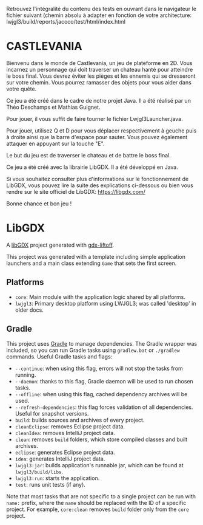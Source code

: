 Retrouvez l'intégralité du contenu des tests en ouvrant dans le navigateur le fichier suivant (chemin absolu à adapter en fonction de votre architecture:
lwjgl3/build/reports/jacoco/test/html/index.html


# CASTLEVANIA

Bienvenu dans le monde de Castlevania, un jeu de plateforme en 2D. Vous incarnez un personnage qui doit traverser un chateau hanté pour atteindre le boss final. Vous devrez éviter les pièges et les ennemis qui se dresseront sur votre chemin. Vous pourrez ramasser des objets pour vous aider dans votre quête.

Ce jeu a été créé dans le cadre de notre projet Java. Il a été réalisé par un Théo Deschamps et Mathias Guignet.

Pour jouer, il vous suffit de faire tourner le fichier Lwjgl3Launcher.java.

Pour jouer, utilisez Q et D pour vous déplacer respectivement à geuche puis à droite ainsi que la barre d'espace pour sauter. Vous pouvez également attaquer en appuyant sur la touche "E".

Le but du jeu est de traverser le chateau et de battre le boss final.


Ce jeu a été créé avec la librairie LibGDX. Il a été développé en Java. 

Si vous souhaitez consulter plus d'informations sur le fonctionnement de LibGDX, vous pouvez lire la suite des explications ci-dessous ou bien vous rendre sur le site officiel de LibGDX: https://libgdx.com/

Bonne chance et bon jeu !





# LibGDX

A [libGDX](https://libgdx.com/) project generated with [gdx-liftoff](https://github.com/libgdx/gdx-liftoff).

This project was generated with a template including simple application launchers and a main class extending `Game` that sets the first screen.

## Platforms

- `core`: Main module with the application logic shared by all platforms.
- `lwjgl3`: Primary desktop platform using LWJGL3; was called 'desktop' in older docs.

## Gradle

This project uses [Gradle](https://gradle.org/) to manage dependencies.
The Gradle wrapper was included, so you can run Gradle tasks using `gradlew.bat` or `./gradlew` commands.
Useful Gradle tasks and flags:

- `--continue`: when using this flag, errors will not stop the tasks from running.
- `--daemon`: thanks to this flag, Gradle daemon will be used to run chosen tasks.
- `--offline`: when using this flag, cached dependency archives will be used.
- `--refresh-dependencies`: this flag forces validation of all dependencies. Useful for snapshot versions.
- `build`: builds sources and archives of every project.
- `cleanEclipse`: removes Eclipse project data.
- `cleanIdea`: removes IntelliJ project data.
- `clean`: removes `build` folders, which store compiled classes and built archives.
- `eclipse`: generates Eclipse project data.
- `idea`: generates IntelliJ project data.
- `lwjgl3:jar`: builds application's runnable jar, which can be found at `lwjgl3/build/libs`.
- `lwjgl3:run`: starts the application.
- `test`: runs unit tests (if any).

Note that most tasks that are not specific to a single project can be run with `name:` prefix, where the `name` should be replaced with the ID of a specific project.
For example, `core:clean` removes `build` folder only from the `core` project.
